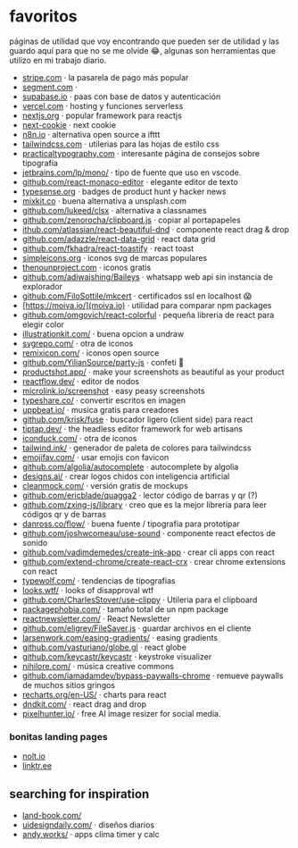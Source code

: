 # favoritos
páginas de utilidad que voy encontrando que pueden ser de utilidad y las guardo aquí para que no se me olvide 😂, algunas son herramientas que utilizo en mi trabajo diario.

- [stripe.com](https://stripe.com/es-mx) · la pasarela de pago más popular
- [segment.com](https://segment.com/) · 
- [supabase.io](https://supabase.io/) · paas con base de datos y autenticación
- [vercel.com](https://vercel.com/) · hosting y funciones serverless 
- [nextjs.org](https://nextjs.org/) · popular framework para reactjs
- [next-cookie](https://github.com/tokuda109/next-cookie) · next cookie
- [n8n.io](https://n8n.io/) · alternativa open source a ifttt
- [tailwindcss.com](https://tailwindcss.com/) · utilerias para las hojas de estilo css
- [practicaltypography.com](https://practicaltypography.com/) · interesante página de consejos sobre tipografía 
- [jetbrains.com/lp/mono/](https://www.jetbrains.com/lp/mono/) · tipo de fuente que uso en vscode.
- [github.com/react-monaco-editor](https://github.com/react-monaco-editor/react-monaco-editor) · elegante editor de texto
- [typesense.org](https://typesense.org/) · badges de product hunt y hacker news
- [mixkit.co](https://mixkit.co/) · buena alternativa a unsplash.com
- [github.com/lukeed/clsx](https://github.com/lukeed/clsx) · alternativa a classnames
- [github.com/zenorocha/clipboard.js](https://github.com/zenorocha/clipboard.js) · copiar al portapapeles
- [ithub.com/atlassian/react-beautiful-dnd](https://github.com/atlassian/react-beautiful-dnd) · componente react drag & drop 
- [github.com/adazzle/react-data-grid](https://github.com/adazzle/react-data-grid) · react data grid
- [github.com/fkhadra/react-toastify](https://github.com/fkhadra/react-toastify) · react toast
- [simpleicons.org](https://simpleicons.org/) · iconos svg de marcas populares
- [thenounproject.com](https://thenounproject.com/) · iconos gratis
- [github.com/adiwajshing/Baileys](https://github.com/adiwajshing/Baileys) · whatsapp web api sin instancia de explorador
- [github.com/FiloSottile/mkcert](https://github.com/FiloSottile/mkcert) · certificados ssl en localhost 😱
- [https://moiva.io/](moiva.io) · utilidad para comparar npm packages
- [github.com/omgovich/react-colorful](https://github.com/omgovich/react-colorful) · pequeña libreria de react para elegir color
- [illustrationkit.com/](https://illustrationkit.com/) · buena opcion a undraw
- [svgrepo.com/](https://www.svgrepo.com/) · otra de iconos
- [remixicon.com/](https://remixicon.com/) · iconos open source
- [github.com/YilianSource/party-js](https://github.com/YilianSource/party-js) · confeti 🎉
- [productshot.app/](https://productshot.app/) · make your screenshots as beautiful as your product
- [reactflow.dev/](https://reactflow.dev/) · editor de nodos
- [microlink.io/screenshot](https://microlink.io/screenshot) · easy peasy screenshots
- [typeshare.co/](https://typeshare.co/) · convertir escritos en imagen
- [uppbeat.io/](https://uppbeat.io/) · musica gratis para creadores
- [github.com/krisk/fuse](https://github.com/krisk/fuse) · buscador ligero (client side) para react
- [tiptap.dev/](https://www.tiptap.dev/) · the headless editor framework for web artisans
- [iconduck.com/](https://iconduck.com/) · otra de iconos
- [tailwind.ink/](https://tailwind.ink/) · generador de paleta de colores para tailwindcss
- [emojifav.com/](https://emojifav.com/) · usar emojis con favicon
- [github.com/algolia/autocomplete](https://github.com/algolia/autocomplete) · autocomplete by algolia
- [designs.ai/](https://designs.ai/) · crear logos chidos con inteligencia artificial
- [cleanmock.com/](https://cleanmock.com/) · versión gratis de mockups
- [github.com/ericblade/quagga2](https://github.com/ericblade/quagga2) · lector código de barras y qr (?)
- [github.com/zxing-js/library](https://github.com/zxing-js/library) · creo que es la mejor libreria para leer códigos qr y de barras
- [danross.co/flow/](http://danross.co/flow/) · buena fuente / tipografia para prototipar
- [github.com/joshwcomeau/use-sound](https://github.com/joshwcomeau/use-sound) · componente react efectos de sonido
- [github.com/vadimdemedes/create-ink-app](https://github.com/vadimdemedes/create-ink-app) · crear cli apps con react
- [github.com/extend-chrome/create-react-crx](https://github.com/extend-chrome/create-react-crx) · crear chrome extensions con react
- [typewolf.com/](https://typewolf.com/) · tendencias de tipografias 
- [looks.wtf/](https://looks.wtf/) · looks of disapproval wtf
- [github.com/CharlesStover/use-clippy](https://github.com/CharlesStover/use-clippy) · Utileria para el clipboard
- [packagephobia.com/](https://packagephobia.com/) · tamaño total de un npm package
- [reactnewsletter.com/](https://reactnewsletter.com/) · React Newsletter
- [github.com/eligrey/FileSaver.js](https://github.com/eligrey/FileSaver.js) · guardar archivos en el cliente
- [larsenwork.com/easing-gradients/](https://larsenwork.com/easing-gradients/) · easing gradients
- [github.com/vasturiano/globe.gl](https://github.com/vasturiano/globe.gl) · react globe
- [github.com/keycastr/keycastr](https://github.com/keycastr/keycastr) · keystroke visualizer
- [nihilore.com/](https://www.nihilore.com/) · música creative commons
- [github.com/iamadamdev/bypass-paywalls-chrome](https://github.com/iamadamdev/bypass-paywalls-chrome) · remueve paywalls de muchos sitios gringos
- [recharts.org/en-US/](https://recharts.org/en-US/) · charts para react
- [dndkit.com/](https://dndkit.com/) · react drag and drop
- [pixelhunter.io/](https://pixelhunter.io/) · free AI image resizer for social media.

### bonitas landing pages

- [nolt.io](https://nolt.io/)
- [linktr.ee](https://linktr.ee/)

## searching for inspiration

- [land-book.com/](https://land-book.com/)
- [uidesigndaily.com/](https://www.uidesigndaily.com/) · diseños diarios
- [andy.works/](https://www.andy.works/) · apps clima timer y calc
